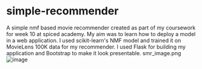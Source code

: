 # simple-recommender
A simple nmf based movie recommender created as part of my coursework for week 10 at spiced academy.
My aim was to learn how to deploy a model in a web application.
I used scikit-learn's NMF model and trained it on MovieLens 100K data
for my recommender.
I used Flask for building my application and Bootstrap to make it look
presentable.
smr_image.png![image](https://user-images.githubusercontent.com/68945610/113859899-b19a2780-97a5-11eb-9eba-7bce7768cdaa.png)
